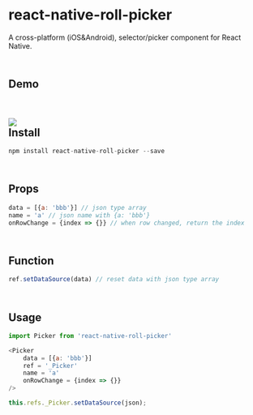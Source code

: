 # react-native-roll-picker

A cross-platform (iOS&amp;Android), selector/picker component for React Native.

<br>Demo
------
<br>![](https://github.com/yjy5264/react-native-roll-picker/raw/master/image/picker.gif)
<br>Install
------
```javascript
npm install react-native-roll-picker --save
```
<br>Props
------
```javascript
data = [{a: 'bbb'}] // json type array
name = 'a' // json name with {a: 'bbb'}
onRowChange = {index => {}} // when row changed, return the index
```
<br>Function
------
```javascript
ref.setDataSource(data) // reset data with json type array
```
<br>Usage
------
```javascript
import Picker from 'react-native-roll-picker'

<Picker 
    data = [{a: 'bbb'}]
    ref = '_Picker'
    name = 'a'
    onRowChange = {index => {}}
/>

this.refs._Picker.setDataSource(json); 
```
